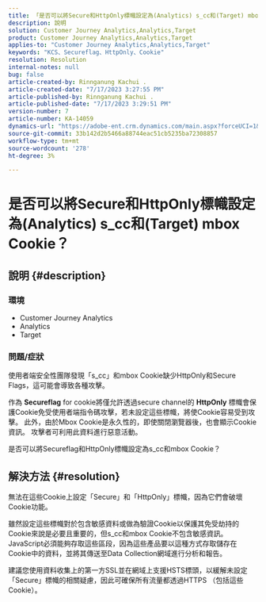 ```yaml
---
title: 「是否可以將Secure和HttpOnly標幟設定為(Analytics) s_cc和(Target) mbox Cookie？」
description: 說明
solution: Customer Journey Analytics,Analytics,Target
product: Customer Journey Analytics,Analytics,Target
applies-to: "Customer Journey Analytics,Analytics,Target"
keywords: "KCS、Secureflag、HttpOnly、Cookie"
resolution: Resolution
internal-notes: null
bug: false
article-created-by: Rinnganung Kachui .
article-created-date: "7/17/2023 3:27:55 PM"
article-published-by: Rinnganung Kachui .
article-published-date: "7/17/2023 3:29:51 PM"
version-number: 7
article-number: KA-14059
dynamics-url: "https://adobe-ent.crm.dynamics.com/main.aspx?forceUCI=1&pagetype=entityrecord&etn=knowledgearticle&id=eaa2a47a-b624-ee11-9cbd-6045bd006b4b"
source-git-commit: 33b142d2b5466a88744eac51cb5235ba72308857
workflow-type: tm+mt
source-wordcount: '278'
ht-degree: 3%

---
```


# 是否可以將Secure和HttpOnly標幟設定為(Analytics) s_cc和(Target) mbox Cookie？

## 說明 {#description}


### <b>環境</b>

- Customer Journey Analytics
- Analytics
- Target




### 問題/症狀



使用者端安全性團隊發現「s_cc」和mbox Cookie缺少HttpOnly和Secure Flags，這可能會導致各種攻擊。

作為 <b>Secureflag</b> for cookie將僅允許透過secure channel的 <b>HttpOnly</b> 標幟會保護Cookie免受使用者端指令碼攻擊，若未設定這些標幟，將使Cookie容易受到攻擊。 此外，由於Mbox Cookie是永久性的，即使關閉瀏覽器後，也會顯示Cookie資訊。 攻擊者可利用此資料進行惡意活動。

是否可以將Secureflag和HttpOnly標幟設定為s_cc和mbox Cookie？


## 解決方法 {#resolution}


無法在這些Cookie上設定「Secure」和「HttpOnly」標幟，因為它們會破壞Cookie功能。

雖然設定這些標幟對於包含敏感資料或做為驗證Cookie以保護其免受劫持的Cookie來說是必要且重要的，但s_cc和mbox Cookie不包含敏感資訊。 JavaScript必須能夠存取這些區段，因為這些產品要以這種方式存取儲存在Cookie中的資料，並將其傳送至Data Collection網域進行分析和報告。

建議您使用資料收集上的第一方SSL並在網域上支援HSTS標頭，以緩解未設定「Secure」標幟的相關疑慮，因此可確保所有流量都透過HTTPS （包括這些Cookie）。
